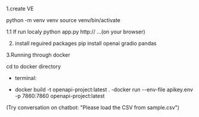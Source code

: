 1.create VE

python -m venv venv
source venv/bin/activate

1.1 If run localy
	python app.py
	http:// ...(on your browser)


2. install reguired packages
pip install openai gradio pandas




3.Running through docker

cd to docker directory

- terminal:

- docker build -t openapi-project:latest .
-docker run --env-file apikey.env -p 7860:7860 openapi-project:latest

(Try conversation on chatbot:  "Please load the CSV from sample.csv")


